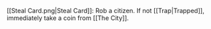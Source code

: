 [[Steal Card.png|Steal Card]]: Rob a citizen. If not [[Trap|Trapped]], immediately take a coin from [[The City]].